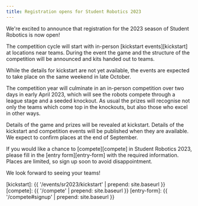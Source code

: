 ```yaml
---
title: Registration opens for Student Robotics 2023
---
```


We're excited to announce that registration for the 2023 season of Student
Robotics is now open!

The competition cycle will start with in-person [kickstart events][kickstart] at
locations near teams. During the event the game and the structure of the
competition will be announced and kits handed out to teams.

While the details for kickstart are not yet available, the events are expected
to take place on the same weekend in late October.

The competition year will culminate in an in-person competition over two days in
early April 2023, which will see the robots compete through a league stage and a
seeded knockout. As usual the prizes will recognise not only the teams which
come top in the knockouts, but also those who excel in other ways.

Details of the game and prizes will be revealed at kickstart. Details of the
kickstart and competition events will be published when they are available.
We expect to confirm places at the end of September.

If you would like a chance to [compete][compete] in Student Robotics 2023,
please fill in the [entry form][entry-form] with the required information.
Places are limited, so sign up soon to avoid disappointment.

We look forward to seeing your teams!

[kickstart]: {{ '/events/sr2023/kickstart' | prepend: site.baseurl }}
[compete]: {{ '/compete' | prepend: site.baseurl }}
[entry-form]: {{ '/compete#signup' | prepend: site.baseurl }}

